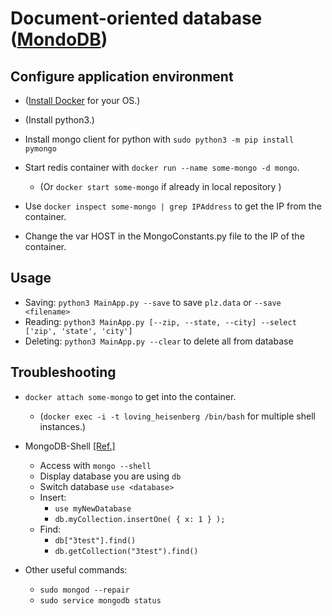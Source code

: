 # Document-oriented database ([MondoDB](https://www.mongodb.com/))

## Configure application environment

* ([Install Docker](https://docs.docker.com/engine/installation/) for your OS.)

* (Install python3.)

* Install mongo client for python with `sudo python3 -m pip install pymongo`

* Start redis container with `docker run --name some-mongo -d mongo`.
    * (Or `docker start some-mongo` if already in local repository )

* Use `docker inspect some-mongo | grep IPAddress` to get the IP from the container.

* Change the var HOST in the MongoConstants.py file to the IP of the container.

## Usage

 - Saving:   `python3 MainApp.py --save` to save `plz.data` or `--save <filename>`
 - Reading:  `python3 MainApp.py [--zip, --state, --city] --select ['zip', 'state', 'city']`
 - Deleting: `python3 MainApp.py --clear` to delete all from database


## Troubleshooting

* `docker attach some-mongo` to get into the container. 
    * (`docker exec -i -t loving_heisenberg /bin/bash` for multiple shell instances.)


* MongoDB-Shell [[Ref.]](https://docs.mongodb.com/manual/mongo/#introduction)
 
    * Access with `mongo --shell`
    * Display database you are using `db`
    * Switch database `use <database>`
    * Insert: 
        * `use myNewDatabase`
        * `db.myCollection.insertOne( { x: 1 } );`
    * Find:
        * `db["3test"].find()` 
        * `db.getCollection("3test").find()`
       
* Other useful commands:
    * `sudo mongod --repair`
    * `sudo service mongodb status`

        
 